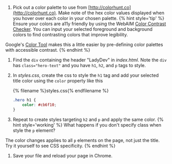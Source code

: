 1. Pick out a color palette to use from [http://colorhunt.co](http://colorhunt.co). Make note of the hex color values displayed when you hover over each color in your chosen palette. 
    {% hint style='tip' %}
Ensure your colors are a11y friendly by using the WebAIM [Color Contrast Checker](https://webaim.org/resources/contrastchecker/). You can input your selected foreground and background colors to find contrasting colors that improve legibility.

Google's [Color Tool](https://material.io/color/) makes this a little easier by pre-defining color palettes with accessible contrast.
    {% endhint %}

1. Find the `div` containing the header "LadyDev" in _index.html_. Note the `div` has `class="hero-text"` and you have `h1`, `h2`, and `p` tags to style.
1. In _styles.css_, create the css to style the `h1` tag and add your selected title color using the `color` property like this
    
    {% filename %}styles.css{% endfilename %}
    ```css
    .hero h1 {
        color: #cb6f10;
    }
    ```
1. Repeat to create styles targeting `h2` and `p` and apply the same color.
    {% hint style='working' %}
What happens if you don't specify class when style the `p` element? 

The color changes applies to all `p` elements on the page, not just the title. Try it yourself to see CSS specificity.
    {% endhint %}
1. Save your file and reload your page in Chrome.
